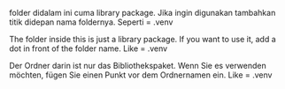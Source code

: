 folder didalam ini cuma library package. Jika ingin digunakan tambahkan titik didepan nama foldernya. Seperti = .venv

The folder inside this is just a library package. If you want to use it, add a dot in front of the folder name. Like = .venv

Der Ordner darin ist nur das Bibliothekspaket. Wenn Sie es verwenden möchten, fügen Sie einen Punkt vor dem Ordnernamen ein. Like = .venv